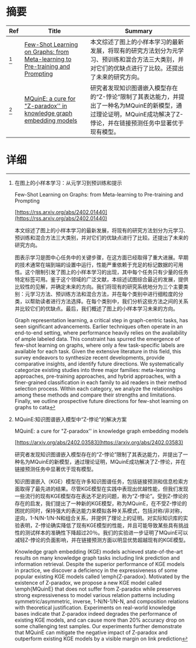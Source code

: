 # 摘要

| Ref | Title | Summary |
| --- | --- | --- |
| [^1] | [Few-Shot Learning on Graphs: from Meta-learning to Pre-training and Prompting](https://rss.arxiv.org/abs/2402.01440) | 本文综述了图上的小样本学习的最新发展，将现有的研究方法划分为元学习、预训练和混合方法三大类别，并对它们的优缺点进行了比较。还提出了未来的研究方向。 |
| [^2] | [MQuinE: a cure for "Z-paradox'' in knowledge graph embedding models](https://arxiv.org/abs/2402.03583) | 研究者发现知识图谱嵌入模型存在的“Z-悖论”限制了其表达能力，并提出了一种名为MQuinE的新模型，通过理论证明，MQuinE成功解决了Z-悖论，并在链接预测任务中显著优于现有模型。 |

# 详细

[^1]: 在图上的小样本学习：从元学习到预训练和提示

    Few-Shot Learning on Graphs: from Meta-learning to Pre-training and Prompting

    [https://rss.arxiv.org/abs/2402.01440](https://rss.arxiv.org/abs/2402.01440)

    本文综述了图上的小样本学习的最新发展，将现有的研究方法划分为元学习、预训练和混合方法三大类别，并对它们的优缺点进行了比较。还提出了未来的研究方向。

    

    图表示学习是图中心任务中的关键步骤，在这方面已经取得了重大进展。早期的技术通常在端到端的设置中运行，性能严重依赖于充足的标记数据的可用性。这个限制引发了图上的小样本学习的出现，其中每个任务只有少量的任务特定标签可用。鉴于这个领域的广泛文献，本综述试图综合最近的发展，提供比较性的见解，并确定未来的方向。我们将现有的研究系统地分为三个主要类别：元学习方法、预训练方法和混合方法，并在每个类别中进行细粒度的分类，以帮助读者进行方法选择。在每个类别中，我们分析这些方法之间的关系并比较它们的优缺点。最后，我们概述了图上的小样本学习未来的方向。

    Graph representation learning, a critical step in graph-centric tasks, has seen significant advancements. Earlier techniques often operate in an end-to-end setting, where performance heavily relies on the availability of ample labeled data. This constraint has spurred the emergence of few-shot learning on graphs, where only a few task-specific labels are available for each task. Given the extensive literature in this field, this survey endeavors to synthesize recent developments, provide comparative insights, and identify future directions. We systematically categorize existing studies into three major families: meta-learning approaches, pre-training approaches, and hybrid approaches, with a finer-grained classification in each family to aid readers in their method selection process. Within each category, we analyze the relationships among these methods and compare their strengths and limitations. Finally, we outline prospective future directions for few-shot learning on graphs to cata
    
[^2]: MQuinE:知识图谱嵌入模型中“Z-悖论”的解决方案

    MQuinE: a cure for "Z-paradox'' in knowledge graph embedding models

    [https://arxiv.org/abs/2402.03583](https://arxiv.org/abs/2402.03583)

    研究者发现知识图谱嵌入模型存在的“Z-悖论”限制了其表达能力，并提出了一种名为MQuinE的新模型，通过理论证明，MQuinE成功解决了Z-悖论，并在链接预测任务中显著优于现有模型。

    

    知识图谱嵌入（KGE）模型在许多知识图谱任务，包括链接预测和信息检索方面取得了最先进的结果。尽管KGE模型在实践中表现出优越性能，但我们发现一些流行的现有KGE模型存在表达不足的问题，称为“Z-悖论”。受到Z-悖论的存在的启发，我们提出了一种新的KGE模型，称为MQuinE，在不受Z-悖论的困扰的同时，保持强大的表达能力来模拟各种关系模式，包括对称/非对称，逆向，1-N/N-1/N-N和组合关系，并提供了理论上的证明。对实际知识库的实验表明，Z-悖论确实降低了现有KGE模型的性能，并且可能导致某些具有挑战性的测试样本的准确性下降超过20％。我们的实验进一步证明了MQuinE可以减轻Z-悖论的负面影响，并在链接预测方面以明显优势超越现有的KGE模型。

    Knowledge graph embedding (KGE) models achieved state-of-the-art results on many knowledge graph tasks including link prediction and information retrieval. Despite the superior performance of KGE models in practice, we discover a deficiency in the expressiveness of some popular existing KGE models called \emph{Z-paradox}. Motivated by the existence of Z-paradox, we propose a new KGE model called \emph{MQuinE} that does not suffer from Z-paradox while preserves strong expressiveness to model various relation patterns including symmetric/asymmetric, inverse, 1-N/N-1/N-N, and composition relations with theoretical justification. Experiments on real-world knowledge bases indicate that Z-paradox indeed degrades the performance of existing KGE models, and can cause more than 20\% accuracy drop on some challenging test samples. Our experiments further demonstrate that MQuinE can mitigate the negative impact of Z-paradox and outperform existing KGE models by a visible margin on link prediction
    

